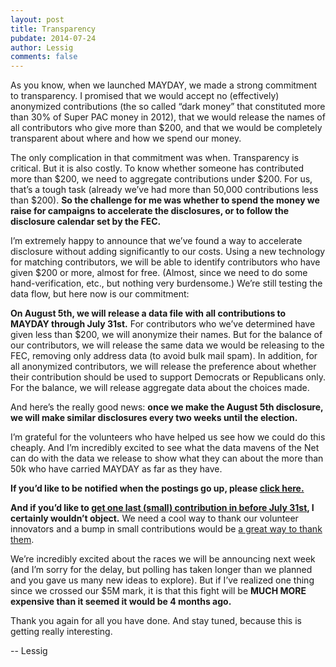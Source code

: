 ```yaml
---
layout: post
title: Transparency
pubdate: 2014-07-24
author: Lessig
comments: false
---
```

 
As you know, when we launched MAYDAY, we made a strong commitment to transparency. I promised that we would accept no (effectively) anonymized contributions (the so called “dark money” that constituted more than 30% of Super PAC money in 2012), that we would release the names of all contributors who give more than $200, and that we would be completely transparent about where and how we spend our money. 
 
The only complication in that commitment was when. Transparency is critical. But it is also costly. To know whether someone has contributed more than $200, we need to aggregate contributions under $200. For us, that’s a tough task (already we’ve had more than 50,000 contributions less than $200). **So the challenge for me was whether to spend the money we raise for campaigns to accelerate the disclosures, or to follow the disclosure calendar set by the FEC.**
 
I’m extremely happy to announce that we’ve found a way to accelerate disclosure without adding significantly to our costs. Using a new technology for matching contributors, we will be able to identify contributors who have given $200 or more, almost for free. (Almost, since we need to do some hand-verification, etc., but nothing very burdensome.) We’re still testing the data flow, but here now is our commitment: 
 
**On August 5th, we will release a data file with all contributions to MAYDAY through July 31st.** For contributors who we’ve determined have given less than $200, we will anonymize their names. But for the balance of our contributors, we will release the same data we would be releasing to the FEC, removing only address data (to avoid bulk mail spam). In addition, for all anonymized contributors, we will release the preference about whether their contribution should be used to support Democrats or Republicans only.  For the balance, we will release aggregate data about the choices made.
 
And here’s the really good news: **once we make the August 5th disclosure, we will make similar disclosures every two weeks until the election.**
 
I’m grateful for the volunteers who have helped us see how we could do this cheaply. And I’m incredibly excited to see what the data mavens of the Net can do with the data we release to show what they can about the more than 50k who have carried MAYDAY as far as they have. 
 
**If you’d like to be notified when the postings go up, please [click here.](http://mayone.us8.list-manage.com/subscribe?u=cad4eadd9c925ea7198ac5301&id=de85ab4269&EMAIL&FNAME&LNAME)**
 
**And if you’d like to [get one last (small) contribution in before July 31st](https://mayday.us/newpledge/), I certainly wouldn’t object.** We need a cool way to thank our volunteer innovators and a bump in small contributions would be [a great way to thank them](https://mayday.us/newpledge/). 

We’re incredibly excited about the races we will be announcing next week (and I’m sorry for the delay, but polling has taken longer than we planned and you gave us many new ideas to explore). But if I’ve realized one thing since we crossed our $5M mark, it is that this fight will be **MUCH MORE expensive than it seemed it would be 4 months ago.**
 
Thank you again for all you have done. And stay tuned, because this is getting really interesting. 

-- Lessig